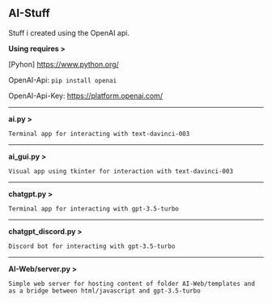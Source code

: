 **AI-Stuff**
---
Stuff i created using the OpenAI api.

**Using requires >**

[Pyhon] https://www.python.org/

OpenAI-Api: ```pip install openai```

OpenAI-Api-Key: https://platform.openai.com/

---

**ai.py >**

```Terminal app for interacting with text-davinci-003```

---

**ai_gui.py >**

```Visual app using tkinter for interaction with text-davinci-003```

---

**chatgpt.py >**

```Terminal app for interacting with gpt-3.5-turbo```

---

**chatgpt_discord.py >**

```Discord bot for interacting with gpt-3.5-turbo```

---

**AI-Web/server.py >**

```Simple web server for hosting content of folder AI-Web/templates and as a bridge between html/javascript and gpt-3.5-turbo```
